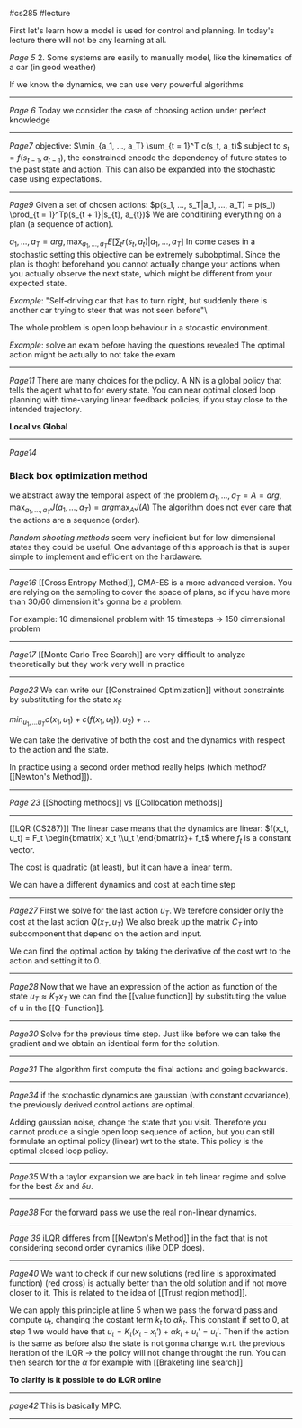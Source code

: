 #cs285 
#lecture 

First let's learn how a model is used for control and planning. In today's lecture there will not be any learning at all. 

*Page 5*
2. Some systems are easily to manually model, like the kinematics of a car (in good weather)

If we know the dynamics, we can use very powerful algorithms

---
*Page 6*
Today we consider the case of choosing action under perfect knowledge 

---
*Page7*
objective:
$\min_{a_1, ..., a_T} \sum_{t = 1}^T c(s_t, a_t)$ subject to $s_t = f(s_{t-1}, a_{t - 1})$, the constrained encode the dependency of future states to the past state and action.
This can also be expanded into the stochastic case using expectations. 

---
*Page9*
Given a set of chosen actions:
$p(s_1, ..., s_T|a_1, ..., a_T) = p(s_1) \prod_{t = 1}^Tp(s_{t + 1}|s_{t}, a_{t})$
We are conditining everything on a plan (a sequence of action).

$a_1, ..., a_T = arg, \max_{a_1, ..., a_T} E[\sum_t r(s_t, a_t)|a_1, ..., a_T]$
In come cases in a stochastic setting this objective can be extremely subobptimal. Since the plan is thoght beforehand you cannot actually change your actions when you actually observe the next state, which might be different from your expected state. 

*Example*: "Self-driving car that has to turn right, but suddenly there is another car trying to steer that was not seen before"\

The whole problem is open loop behaviour in a stocastic environment. 

*Example*: solve an exam before having the questions revealed
The optimal action might be actually to not take the exam

---
*Page11*
There are many choices for the policy. A NN is a global policy that tells the agent what to for every state. You can near optimal closed loop planning with time-varying linear feedback policies, if you stay close to the intended trajectory.

**Local vs Global**

---
*Page14*
### Black box optimization method 
we abstract away the temporal aspect of the problem 
$a_1, ..., a_T = A = arg, \max_{a_1, ..., a_T}J(a_1, ..., a_T) = arg \max_{A} J(A)$
The algorithm does not ever care that the actions are a sequence (order).

*Random shooting methods* seem very ineficient but for low dimensional states they could be useful. 
One advantage of this approach is that is super simple to implement and efficient on the hardaware.

---
*Page16*
[[Cross Entropy Method]], CMA-ES is a more advanced version. 
You are relying on the sampling to cover the space of plans, so if you have more than 30/60 dimension it's gonna be a problem.

For example: 10 dimensional problem with 15 timesteps -> 150 dimensional problem 

---
*Page17*
[[Monte Carlo Tree Search]] are very difficult to analyze theoretically but they work very well in practice

---
*Page23*
We can write our [[Constrained Optimization]] without constraints by substituting for the state $x_t$:

$min_{u_1, ... u_T} c(x_1, u_1) + c(f(x_1, u_1)), u_2) + ...$

We can take the derivative of both the cost and the dynamics with respect to the action and the state. 

In practice using a second order method really helps (which method? [[Newton's Method]]).

---
*Page 23*
[[Shooting methods]] vs [[Collocation methods]]

---
[[LQR (CS287)]]
The linear case means that the dynamics are linear:
$f(x_t, u_t) = F_t \begin{bmatrix} x_t \\u_t \end{bmatrix}+ f_t$
where $f_t$ is a constant vector.

The cost is quadratic (at least), but it can have a linear term. 

We can have a different dynamics and cost at each time step 

---
*Page27*
First we solve for the last action $u_T$. 
We terefore consider only the cost at the last action $Q(x_T, u_T)$
We also break up the matrix $C_T$ into subcomponent that depend on the action and input.

We can find the optimal action by taking the derivative of the cost wrt to the action and setting it to 0. 

---
*Page28*
Now that we have an expression of the action as function of the state $u_T \approx K_T x_T$ we can find the [[value function]] by substituting the value of u in the [[Q-Function]].

---
*Page30*
Solve for the previous time step. 
Just like before we can take the gradient and we obtain an identical form for the solution. 

---
*Page31*
The algorithm first compute the final actions and going backwards. 

---
*Page34*
if the stochastic dynamics are gaussian (with constant covariance), the previously derived control actions are optimal. 

Adding gaussian noise, change the state that you visit. Therefore you cannot produce a single open loop sequence of action, but you can still formulate an optimal policy (linear) wrt to the state. This policy is the optimal closed loop policy.

---
*Page35*
With a taylor expansion we are back in teh linear regime and solve for the best $\delta x$ and $\delta u$.


---
*Page38*
For the forward pass we use the real non-linear dynamics. 

---
*Page 39*
iLQR differes from [[Newton's Method]] in the fact that is not considering second order dynamics (like DDP does).

---
*Page40*
We want to check if our new solutions (red line is approximated function) (red cross) is actually better than the old solution and if not move closer to it. This is related to the idea of [[Trust region method]].

We can apply this principle at line 5 when we pass the forward pass and compute $u_t$, changing the costant term $k_t$ to $\alpha k_t$. 
This constant if set to 0, at step 1 we would have that $u_t = K_t (x_t - {x_t}') + \alpha k_t + {u_t}' = {u_t}'$. Then if the action is the same as before also the state is not gonna change w.rt. the previous iteration of the iLQR -> the policy will not change throught the run. 
You can then search for the $\alpha$ for example with [[Braketing line search]]

**To clarify is it possible to do iLQR online**

---
*page42*
This is basically MPC. 

---
 

